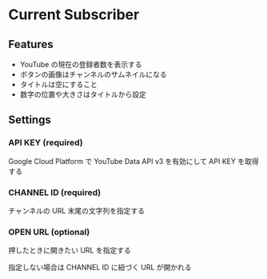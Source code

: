 # Current Subscriber

## Features

- YouTube の現在の登録者数を表示する
- ボタンの画像はチャンネルのサムネイルになる
- タイトルは空にすること
- 数字の位置や大きさはタイトルから設定

## Settings

### API KEY (required)

Google Cloud Platform で YouTube Data API v3 を有効にして API KEY を取得する

### CHANNEL ID (required)

チャンネルの URL 末尾の文字列を指定する

### OPEN URL (optional)

押したときに開きたい URL を指定する

指定しない場合は CHANNEL ID に紐づく URL が開かれる
